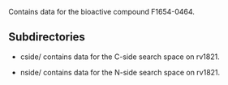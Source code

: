 Contains data for the bioactive compound F1654-0464.

## Subdirectories

- cside/ contains data for the C-side search space on rv1821.

- nside/ contains data for the N-side search space on rv1821.

